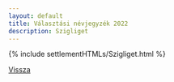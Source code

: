 ```yaml
---
layout: default
title: Választási névjegyzék 2022
description: Szigliget
---
```


{% include settlementHTMLs/Szigliget.html %}

[Vissza](../)